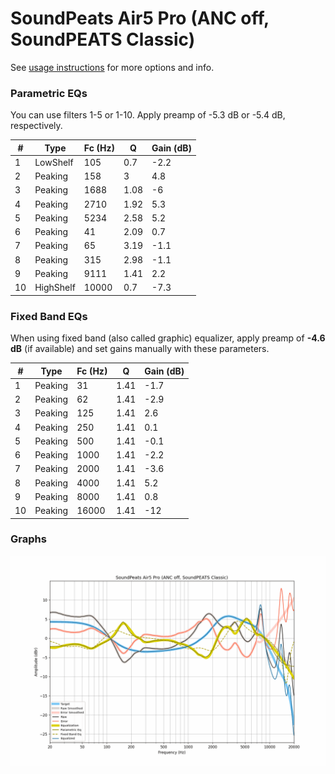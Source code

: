 # SoundPeats Air5 Pro (ANC off, SoundPEATS Classic)
See [usage instructions](https://github.com/jaakkopasanen/AutoEq#usage) for more options and info.

### Parametric EQs
You can use filters 1-5 or 1-10. Apply preamp of -5.3 dB or -5.4 dB, respectively.

|   # | Type      |   Fc (Hz) |    Q |   Gain (dB) |
|-----|-----------|-----------|------|-------------|
|   1 | LowShelf  |       105 | 0.7  |        -2.2 |
|   2 | Peaking   |       158 | 3    |         4.8 |
|   3 | Peaking   |      1688 | 1.08 |        -6   |
|   4 | Peaking   |      2710 | 1.92 |         5.3 |
|   5 | Peaking   |      5234 | 2.58 |         5.2 |
|   6 | Peaking   |        41 | 2.09 |         0.7 |
|   7 | Peaking   |        65 | 3.19 |        -1.1 |
|   8 | Peaking   |       315 | 2.98 |        -1.1 |
|   9 | Peaking   |      9111 | 1.41 |         2.2 |
|  10 | HighShelf |     10000 | 0.7  |        -7.3 |

### Fixed Band EQs
When using fixed band (also called graphic) equalizer, apply preamp of **-4.6 dB** (if available) and set gains manually with these parameters.

|   # | Type    |   Fc (Hz) |    Q |   Gain (dB) |
|-----|---------|-----------|------|-------------|
|   1 | Peaking |        31 | 1.41 |        -1.7 |
|   2 | Peaking |        62 | 1.41 |        -2.9 |
|   3 | Peaking |       125 | 1.41 |         2.6 |
|   4 | Peaking |       250 | 1.41 |         0.1 |
|   5 | Peaking |       500 | 1.41 |        -0.1 |
|   6 | Peaking |      1000 | 1.41 |        -2.2 |
|   7 | Peaking |      2000 | 1.41 |        -3.6 |
|   8 | Peaking |      4000 | 1.41 |         5.2 |
|   9 | Peaking |      8000 | 1.41 |         0.8 |
|  10 | Peaking |     16000 | 1.41 |       -12   |

### Graphs
![](./SoundPeats%20Air5%20Pro%20(ANC%20off,%20SoundPEATS%20Classic).png)
